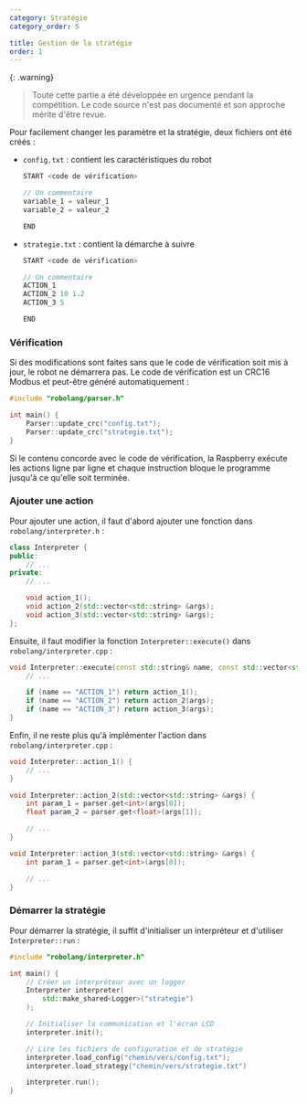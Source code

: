 ```yaml
---
category: Stratégie
category_order: 5

title: Gestion de la stratégie
order: 1
---
```


{: .warning}
> Toute cette partie a été développée en urgence pendant la compétition.
Le code source n'est pas documenté et son approche mérite d'être revue.

Pour facilement changer les paramètre et la stratégie, deux fichiers ont été créés :
- `config.txt` : contient les caractéristiques du robot
  ```cpp
  START <code de vérification>

  // Un commentaire
  variable_1 = valeur_1
  variable_2 = valeur_2

  END
  ```
- `strategie.txt` : contient la démarche à suivre
  ```cpp
  START <code de vérification>

  // Un commentaire
  ACTION_1
  ACTION_2 10 1.2
  ACTION_3 5

  END
  ```

### Vérification

Si des modifications sont faites sans que le code de vérification soit mis à jour, le robot ne démarrera pas.
Le code de vérification est un CRC16 Modbus et peut-être généré automatiquement :
```cpp
#include "robolang/parser.h"

int main() {
    Parser::update_crc("config.txt");
    Parser::update_crc("strategie.txt");
}

```

Si le contenu concorde avec le code de vérification, la Raspberry exécute les actions ligne par ligne et chaque instruction bloque le programme jusqu'à ce qu'elle soit terminée.

### Ajouter une action

Pour ajouter une action, il faut d'abord ajouter une fonction dans `robolang/interpreter.h` :
```cpp
class Interpreter {
public:
    // ...
private:
    // ...

    void action_1();
    void action_2(std::vector<std::string> &args);
    void action_3(std::vector<std::string> &args);
};
```

Ensuite, il faut modifier la fonction `Interpreter::execute()` dans `robolang/interpreter.cpp` :
```cpp
void Interpreter::execute(const std::string& name, const std::vector<std::string>& args) {
    // ...

    if (name == "ACTION_1") return action_1();
    if (name == "ACTION_2") return action_2(args);
    if (name == "ACTION_3") return action_3(args);
}
```

Enfin, il ne reste plus qu'à implémenter l'action dans `robolang/interpreter.cpp` :
```cpp
void Interpreter::action_1() {
    // ...
}

void Interpreter::action_2(std::vector<std::string> &args) {
    int param_1 = parser.get<int>(args[0]);
    float param_2 = parser.get<float>(args[1]);

    // ...
}

void Interpreter::action_3(std::vector<std::string> &args) {
    int param_1 = parser.get<int>(args[0]);

    // ...
}
```

### Démarrer la stratégie

Pour démarrer la stratégie, il suffit d'initialiser un interpréteur et d'utiliser `Interpreter::run` :
```cpp
#include "robolang/interpreter.h"

int main() {
    // Créer un interpréteur avec un logger
    Interpreter interpreter(
        std::make_shared<Logger>("strategie")
    );

    // Initialiser la communication et l'écran LCD
    interpreter.init();

    // Lire les fichiers de configuration et de stratégie
    interpreter.load_config("chemin/vers/config.txt");
    interpreter.load_strategy("chemin/vers/strategie.txt")    

    interpreter.run();
}
```
